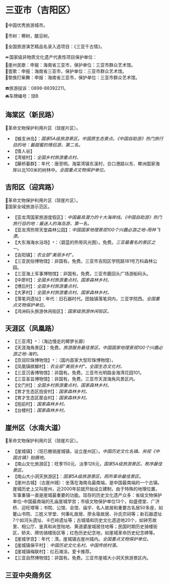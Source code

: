 # 三亚市（吉阳区）  
🏅中国优秀旅游城市。  
  
🌳市树：椰树，酸豆树。  
  
💃全国旅游演艺精品名录入选项目：《三亚千古情》。  
  
⏩国家级非物质文化遗产代表性项目保护单位：  
🔸崖州民歌：申报：海南省三亚市，保护单位：三亚市群众艺术馆。  
🔸疍歌：申报：海南省三亚市，保护单位：三亚市群众艺术馆。  
🔸黎族打柴舞：申报：海南省三亚市，保护单位：三亚市群众艺术馆。    
  
☎️旅游投诉：0898-88392211。  
🚘车牌编号：琼B  

## 海棠区（新民路）  
🚩革命文物保护利用片区（琼崖片区）。  
* 【蜈支洲岛】：*国家5A级旅游景区。中国原生态景点。《中国自助游》热门旅行目的地：最甜蜜的情侣游，第二名。*  
* 【情人谷】  
* 【湾坡村】：*全国乡村旅游重点村。*  
* 【藤桥墓群】：年代：唐至明。海棠湾镇东溪村，合口港路以东、椰洲国家海岸以北100米的树林中。*全国重点文物保护单位。*  

## 吉阳区（迎宾路）  
🚩革命文物保护利用片区（琼崖片区）。  
🚩国家全域旅游示范区。  
  
* 【亚龙湾国家旅游度假区】：*中国最具潜力的十大海岸线。《中国自助游》热门旅行目的地：最迷人的海岛游，第一名。*  
* 【亚龙湾热带天堂森林公园】：*中国国家地理景观100个兴趣必游之地-雨林飞漂。*  
* 【大东海海水浴场】`*`：（碧蓝的热带风光图）。免费。*三亚最著名的景区之一。*  
* 【吉阳镇】：*农业部“美丽乡村”。*  
* 【三亚民俗博物馆】：非国有。免费。三亚市吉阳区学院路181号万科森林公园。  
* 【三亚海上军事博物馆】：非国有。免费。三亚市鹿回头广场游船码头。  
* 【中廖村】：*全国乡村旅游重点村。国家森林乡村。*  
* 【博后村】：*全国乡村旅游重点村。*  
* 【大茅村】：*全国乡村旅游重点村。国家森林乡村。*  
* 【落笔洞遗址】：年代：旧石器时代。田独镇落笔洞内，三亚学院西。*全国重点文物保护单位。*  
* 【鸿洲码头旅游休闲街区】：*国家级旅游休闲街区。*

## 天涯区（凤凰路）  
* 【三亚湾】`*`：（海边慢走的椰梦长廊）  
* 【天涯海角景区】：免费。*旅游服务最佳景区。中国国家地理景观100个兴趣必游之地-海钓。*  
* 【京润珍珠博物馆】`*`：（国内首家大型珍珠博物馆）。  
* 【凤凰镇槟榔村】：*农业部“美丽乡村”。全国生态文化村。*  
* 【三亚沉香博物馆】：非国有。免费。三亚市光明路金海湾花园101。  
* 【三亚圣旨博物馆】：非国有。免费。三亚市天涯海角风景区内。  
* 【文门村】：*全国乡村旅游重点村。国家森林乡村。*  
* 【育才生态区抱安村】：*国家森林乡村。*  
* 【育才生态区那会村】：*国家森林乡村。*  
* 【抱前村】：*国家森林乡村。*  
* 【台楼村】：*国家森林乡村。*  

## 崖州区（水南大道）  
🚩革命文物保护利用片区（琼崖片区）。  
* 【崖城镇】：（现已撤销崖城镇，设立崖州区）。*中国历史文化名镇。央视《中国古镇》拍摄地。*  
* 【南山文化旅游区】：旺季150元、淡季126元，*国家5A级旅游景区。秩序最佳景区。*  
* 【南山大小洞天旅游区】：*国家5A级旅游景区。厕所革命最佳景区。*  
* 【崖州古城】（古崖州城）：坐落在海南岛最南端，是中国最南端的一个古镇。崖城历史上又叫崖州，近2000年前就开始设立建制，由于特殊的地理位置，军事重镇一直是崖城最重要的功能。现存的历史文化遗产众多：省级文物保护单位-中国最南端的孔庙崖城学宫；市级文物保护单位13个，如盛德堂、广济桥、迎旺塔等；书院、公馆、会馆、庙宇、名人故居和重要古名居50多座，如鳌山书院、三姓义学堂、何秉礼故居、廖永瑜故居、孙氏宗祠等；新石器遗址7个如河头遗址、卡巴岭遗址等；古城墙和历史文化遗迹地20个，如钟芳故里、相公厅、鉴真和尚登陆地、黄道婆崖城居住地等；民国时期历史骑楼街区，轿夫、牌坊骑楼街区等；红色历史纪念地，如崖城革命历史纪念碑等。
* 【崖城学宫】：年代：清。崖城镇古崖州城内。*全国重点文物保护单位。*  
* 【崖城镇保平村】：*中国历史文化名村。中国传统村落。*  
* 【崖城镇梅联村】：红石滩涂。爱卡推荐。  
* 【三亚自然博物馆】：非国有。免费。三亚市崖城大小洞天旅游景区内。  

## 三亚中央商务区 